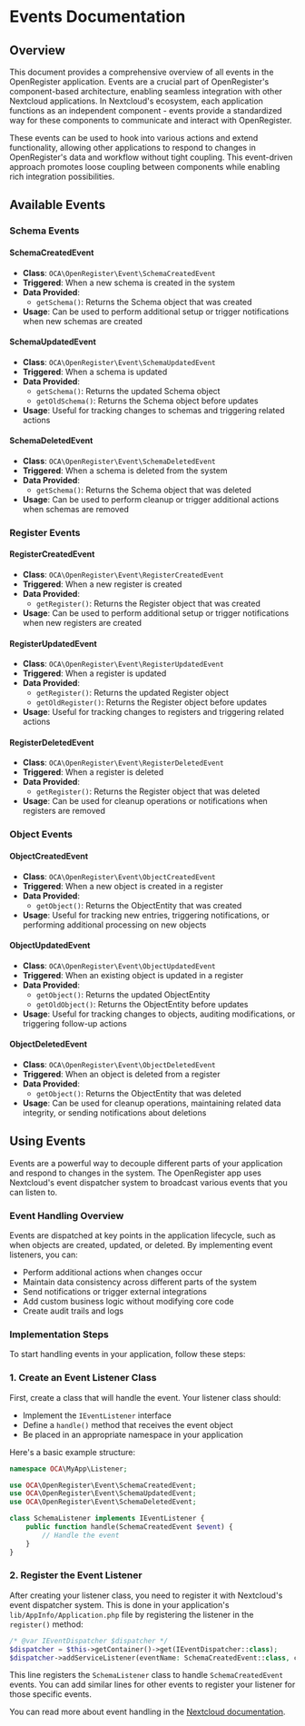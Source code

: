 # Events Documentation

## Overview

This document provides a comprehensive overview of all events in the OpenRegister application. Events are a crucial part of OpenRegister's component-based architecture, enabling seamless integration with other Nextcloud applications. In Nextcloud's ecosystem, each application functions as an independent component - events provide a standardized way for these components to communicate and interact with OpenRegister.

These events can be used to hook into various actions and extend functionality, allowing other applications to respond to changes in OpenRegister's data and workflow without tight coupling. This event-driven approach promotes loose coupling between components while enabling rich integration possibilities.

## Available Events

### Schema Events

#### SchemaCreatedEvent
- **Class**: `OCA\OpenRegister\Event\SchemaCreatedEvent`
- **Triggered**: When a new schema is created in the system
- **Data Provided**:
  - `getSchema()`: Returns the Schema object that was created
- **Usage**: Can be used to perform additional setup or trigger notifications when new schemas are created

#### SchemaUpdatedEvent
- **Class**: `OCA\OpenRegister\Event\SchemaUpdatedEvent`
- **Triggered**: When a schema is updated
- **Data Provided**:
  - `getSchema()`: Returns the updated Schema object
  - `getOldSchema()`: Returns the Schema object before updates
- **Usage**: Useful for tracking changes to schemas and triggering related actions

#### SchemaDeletedEvent
- **Class**: `OCA\OpenRegister\Event\SchemaDeletedEvent`
- **Triggered**: When a schema is deleted from the system
- **Data Provided**: 
  - `getSchema()`: Returns the Schema object that was deleted
- **Usage**: Can be used to perform cleanup or trigger additional actions when schemas are removed

### Register Events

#### RegisterCreatedEvent
- **Class**: `OCA\OpenRegister\Event\RegisterCreatedEvent`
- **Triggered**: When a new register is created
- **Data Provided**:
  - `getRegister()`: Returns the Register object that was created
- **Usage**: Can be used to perform additional setup or trigger notifications when new registers are created

#### RegisterUpdatedEvent
- **Class**: `OCA\OpenRegister\Event\RegisterUpdatedEvent`
- **Triggered**: When a register is updated
- **Data Provided**:
  - `getRegister()`: Returns the updated Register object
  - `getOldRegister()`: Returns the Register object before updates
- **Usage**: Useful for tracking changes to registers and triggering related actions

#### RegisterDeletedEvent
- **Class**: `OCA\OpenRegister\Event\RegisterDeletedEvent`
- **Triggered**: When a register is deleted
- **Data Provided**:
  - `getRegister()`: Returns the Register object that was deleted
- **Usage**: Can be used for cleanup operations or notifications when registers are removed

### Object Events

#### ObjectCreatedEvent
- **Class**: `OCA\OpenRegister\Event\ObjectCreatedEvent` 
- **Triggered**: When a new object is created in a register
- **Data Provided**:
  - `getObject()`: Returns the ObjectEntity that was created
- **Usage**: Useful for tracking new entries, triggering notifications, or performing additional processing on new objects

#### ObjectUpdatedEvent
- **Class**: `OCA\OpenRegister\Event\ObjectUpdatedEvent`
- **Triggered**: When an existing object is updated in a register
- **Data Provided**:
  - `getObject()`: Returns the updated ObjectEntity
  - `getOldObject()`: Returns the ObjectEntity before updates
- **Usage**: Useful for tracking changes to objects, auditing modifications, or triggering follow-up actions

#### ObjectDeletedEvent
- **Class**: `OCA\OpenRegister\Event\ObjectDeletedEvent`
- **Triggered**: When an object is deleted from a register
- **Data Provided**:
  - `getObject()`: Returns the ObjectEntity that was deleted
- **Usage**: Can be used for cleanup operations, maintaining related data integrity, or sending notifications about deletions

## Using Events

Events are a powerful way to decouple different parts of your application and respond to changes in the system. The OpenRegister app uses Nextcloud's event dispatcher system to broadcast various events that you can listen to.

### Event Handling Overview

Events are dispatched at key points in the application lifecycle, such as when objects are created, updated, or deleted. By implementing event listeners, you can:

- Perform additional actions when changes occur
- Maintain data consistency across different parts of the system 
- Send notifications or trigger external integrations
- Add custom business logic without modifying core code
- Create audit trails and logs

### Implementation Steps

To start handling events in your application, follow these steps:

### 1. Create an Event Listener Class

First, create a class that will handle the event. Your listener class should:

- Implement the `IEventListener` interface
- Define a `handle()` method that receives the event object
- Be placed in an appropriate namespace in your application

Here's a basic example structure:

```php
namespace OCA\MyApp\Listener;

use OCA\OpenRegister\Event\SchemaCreatedEvent;
use OCA\OpenRegister\Event\SchemaUpdatedEvent;
use OCA\OpenRegister\Event\SchemaDeletedEvent;

class SchemaListener implements IEventListener {
    public function handle(SchemaCreatedEvent $event) {
        // Handle the event
    }
}
```	

### 2. Register the Event Listener

After creating your listener class, you need to register it with Nextcloud's event dispatcher system. This is done in your application's `lib/AppInfo/Application.php` file by registering the listener in the `register()` method:

```php
/* @var IEventDispatcher $dispatcher */
$dispatcher = $this->getContainer()->get(IEventDispatcher::class);
$dispatcher->addServiceListener(eventName: SchemaCreatedEvent::class, className: SchemaCreatedEvent::class);
```

This line registers the `SchemaListener` class to handle `SchemaCreatedEvent` events. You can add similar lines for other events to register your listener for those specific events.

You can read more about event handling in the [Nextcloud documentation](https://docs.nextcloud.com/server/latest/developer_manual/basics/events.html).
